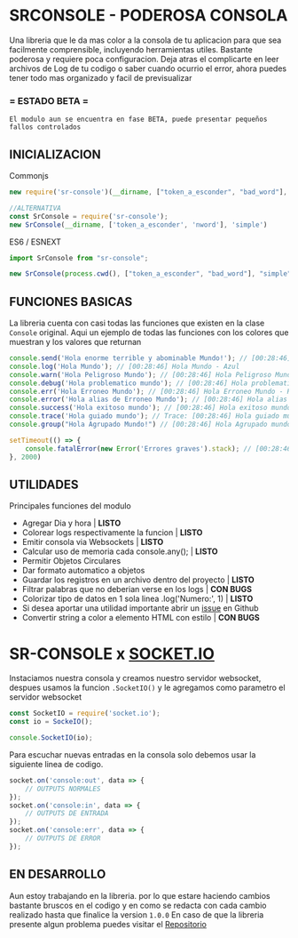 # SRCONSOLE - PODEROSA CONSOLA
Una libreria que le da mas color a la consola de tu aplicacion para que sea facilmente comprensible, incluyendo herramientas utiles.
Bastante poderosa y requiere poca configuracion. Deja atras el complicarte en leer archivos de Log de tu codigo o saber cuando ocurrio el error, ahora puedes tener todo mas organizado y facil de
previsualizar


### = ESTADO BETA =
`El modulo aun se encuentra en fase BETA, puede presentar pequeños fallos controlados`

## INICIALIZACION
Commonjs
```ts
new require('sr-console')(__dirname, ["token_a_esconder", "bad_word"], "simple");

//ALTERNATIVA
const SrConsole = require('sr-console');
new SrConsole(__dirname, ['token_a_esconder', 'nword'], 'simple')
```
ES6 / ESNEXT
```ts
import SrConsole from "sr-console";

new SrConsole(process.cwd(), ["token_a_esconder", "bad_word"], "simple");
```
## FUNCIONES BASICAS
La libreria cuenta con casi todas las funciones que existen en la clase `Console` original.
Aqui un ejemplo de todas las funciones con los colores que muestran y los valores que returnan
```js
console.send('Hola enorme terrible y abominable Mundo!'); // [00:28:46] Hola enorme y Mundo! - Azul
console.log('Hola Mundo'); // [00:28:46] Hola Mundo - Azul
console.warn('Hola Peligroso Mundo'); // [00:28:46] Hola Peligroso Mundo - Amarillo
console.debug('Hola problematico mundo'); // [00:28:46] Hola problematico mundo - Celeste
console.err('Hola Erroneo Mundo'); // [00:28:46] Hola Erroneo Mundo - Rojo
console.error('Hola alias de Erroneo Mundo'); // [00:28:46] Hola alias de Erroneo Mundo - Rojo
console.success('Hola exitoso mundo'); // [00:28:46] Hola exitoso mundo - Verde
console.trace('Hola guiado mundo'); // Trace: [00:28:46] Hola guiado mundo at... - Fondo rojo / Amarillo
console.group("Hola Agrupado Mundo!") // [00:28:46] Hola Agrupado mundo - Magenta

setTimeout(() => {
    console.fatalError(new Error('Errores graves').stack); // [00:28:46] Error: Errores graves - Fondo rojo / Amarillo
}, 2000)
```

## UTILIDADES
Principales funciones del modulo
- Agregar Dia y hora | **LISTO**
- Colorear logs respectivamente la funcion | **LISTO**
- Emitir consola via Websockets | **LISTO**
- Calcular uso de memoria cada console.any(); | **LISTO**
- Permitir Objetos Circulares
- Dar formato automatico a objetos
- Guardar los registros en un archivo dentro del proyecto | **LISTO**
- Filtrar palabras que no deberian verse en los logs | **CON BUGS**
- Colorizar tipo de datos en 1 sola linea .log('Numero:', 1) | **LISTO**
- Si desea aportar una utilidad importante abrir un [issue](https://github.com/Zixasis/sr-console/issues) en Github
- Convertir string a color a elemento HTML con estilo | **CON BUGS**


# SR-CONSOLE x [SOCKET.IO](https://www.npmjs.com/package/socket.io)
Instaciamos nuestra consola y creamos nuestro servidor websocket, despues usamos la funcion `.SocketIO()` y le agregamos como parametro el servidor websocket
```js
const SocketIO = require('socket.io');
const io = SockeIO();

console.SocketIO(io);
```

Para escuchar nuevas entradas en la consola solo debemos usar la siguiente linea de codigo.
```js
socket.on('console:out', data => {
    // OUTPUTS NORMALES
});
socket.on('console:in', data => {
    // OUTPUTS DE ENTRADA
});
socket.on('console:err', data => {
    // OUTPUTS DE ERROR
});
```

## EN DESARROLLO
Aun estoy trabajando en la libreria. por lo que estare haciendo cambios bastante bruscos en el codigo y en como se redacta con cada cambio realizado hasta que finalice la version ``1.0.0`` En caso de que la libreria presente algun problema puedes visitar el [Repositorio](https://github.com/Zixasis/sr-console#readme)